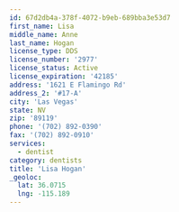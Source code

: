 ```yaml
---
id: 67d2db4a-378f-4072-b9eb-689bba3e53d7
first_name: Lisa
middle_name: Anne
last_name: Hogan
license_type: DDS
license_number: '2977'
license_status: Active
license_expiration: '42185'
address: '1621 E Flamingo Rd'
address_2: '#17-A'
city: 'Las Vegas'
state: NV
zip: '89119'
phone: '(702) 892-0390'
fax: '(702) 892-0910'
services:
  - dentist
category: dentists
title: 'Lisa Hogan'
_geoloc:
  lat: 36.0715
  lng: -115.189
---
```

